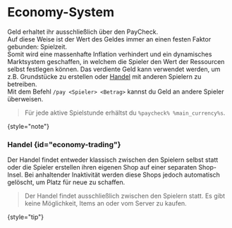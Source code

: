 # Economy-System

Geld erhaltet ihr ausschließlich über den PayCheck.\
Auf diese Weise ist der Wert des Geldes immer an einen festen Faktor gebunden: Spielzeit.\
Somit wird eine massenhafte Inflation verhindert und ein dynamisches Marktsystem geschaffen,
in welchem die Spieler den Wert der Ressourcen selbst festlegen können.
Das verdiente Geld kann verwendet werden, um z.B. Grundstücke zu erstellen oder [Handel](#economy-trading) mit anderen Spielern zu betreiben.\
Mit dem Befehl `/pay <Spieler> <Betrag>` kannst du Geld an andere Spieler überweisen.

> Für jede aktive <tooltip term="Spielstunde">Spielstunde</tooltip> erhältst du `%paycheck% %main_currency%s`.
> 
{style="note"}

### Handel {id="economy-trading"}


Der Handel findet entweder klassisch zwischen den Spielern selbst statt oder die Spieler
erstellen ihren eigenen Shop auf einer separaten Shop-Insel.
Bei anhaltender Inaktivität werden diese Shops jedoch automatisch gelöscht, um Platz für neue zu
schaffen.

> Der Handel findet ausschließlich zwischen den Spielern statt.
> Es gibt keine Möglichkeit, Items an oder vom Server zu kaufen.
>
{style="tip"}
